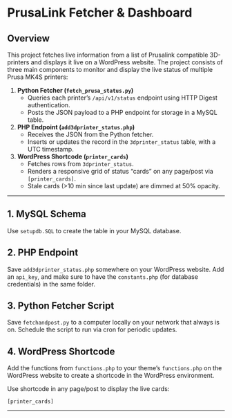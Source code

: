 # PrusaLink Fetcher & Dashboard

## Overview
This project fetches live information from a list of Prusalink compatible 3D-printers and displays it live on a WordPress website. The project consists of three main components to monitor and display the live status of multiple Prusa MK4S printers:

1. **Python Fetcher (`fetch_prusa_status.py`)**  
   - Queries each printer’s `/api/v1/status` endpoint using HTTP Digest authentication.  
   - Posts the JSON payload to a PHP endpoint for storage in a MySQL table.  
2. **PHP Endpoint (`add3dprinter_status.php`)**  
   - Receives the JSON from the Python fetcher.  
   - Inserts or updates the record in the `3dprinter_status` table, with a UTC timestamp.  
3. **WordPress Shortcode (`printer_cards`)**  
   - Fetches rows from `3dprinter_status`.  
   - Renders a responsive grid of status “cards” on any page/post via `[printer_cards]`.  
   - Stale cards (>10 min since last update) are dimmed at 50% opacity.

---

## 1. MySQL Schema

Use `setupdb.SQL` to create the table in your MySQL database.

## 2. PHP Endpoint

Save `add3dprinter_status.php` somewhere on your WordPress website. Add an `api_key`, and make sure to have the `constants.php` (for database credentials) in the same folder.

## 3. Python Fetcher Script

Save `fetchandpost.py` to a computer locally on your network that always is on. Schedule the script to run via cron for periodic updates.

## 4. WordPress Shortcode

Add the functions from `functions.php` to your theme’s `functions.php` on the WordPress website to create a shortcode in the WordPress environment.

Use shortcode in any page/post to display the live cards:

```text
[printer_cards]
```

---